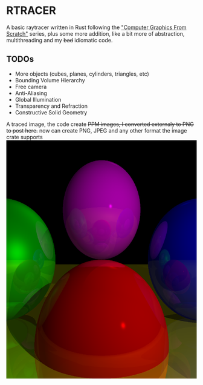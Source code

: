 # RTRACER

A basic raytracer written in Rust following the ["Computer Graphics From
Scratch"](https://www.gabrielgambetta.com/computer-graphics-from-scratch/introduction.html)
series,
plus some more addition, like a bit more of abstraction, multithreading and my ~~bad~~
idiomatic code.

## TODOs
* More objects (cubes, planes, cylinders, triangles, etc)
* Bounding Volume Hierarchy
* Free camera
* Anti-Aliasing
* Global Illumination
* Transparency and Refraction
* Constructive Solid Geometry

A traced image, the code create ~~PPM images, I converted externaly to PNG to post here.~~ now can create PNG, JPEG and any other format the image crate supports
![img](https://github.com/Jon285/rtracer/blob/master/src/images/img.png)
